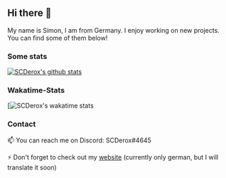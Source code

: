 ## Hi there 👋
My name is Simon, I am from Germany. I enjoy working on new projects. You can find some of them below!

### Some stats
[![SCDerox's github stats](https://github-readme-stats.vercel.app/api?username=anuraghazra)](https://github.com/anuraghazra/github-readme-stats)

### Wakatime-Stats
[![SCDerox's wakatime stats](https://github-readme-stats.vercel.app/api/wakatime?username=SCDerox&theme=dark&show_icons=true)

### Contact
📫 You can reach me on Discord: SCDerox#4645

⚡ Don't forget to check out my [website](https://scderox.de)  (currently only german, but I will translate it soon)
